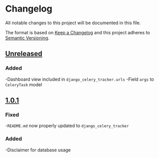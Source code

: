 # Changelog
All notable changes to this project will be documented in this file.

The format is based on [Keep a Changelog](http://keepachangelog.com/en/1.0.0/)
and this project adheres to [Semantic Versioning](http://semver.org/spec/v2.0.0.html).

## [Unreleased]

### Added
-Dashboard view included in `django_celery_tracker.urls`
-Field `args` to `CeleryTask` model

## [1.0.1]

### Fixed
-`README.md` now properly updated to `django_celery_tracker`

### Added
-Disclaimer for database usage

[Unreleased]: https://github.com/chris-allen/django-celery-tracker/compare/v1.0.1...HEAD
[1.0.1]: https://github.com/chris-allen/django-celery-tracker/compare/v1.0.0...v1.0.1
